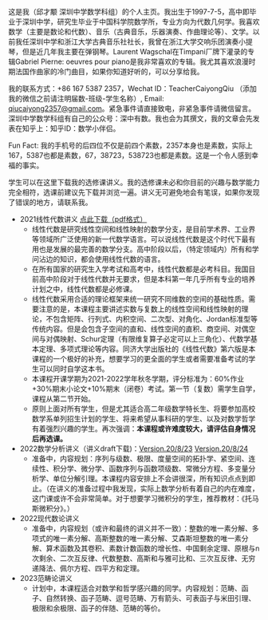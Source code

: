这是我（邱才颙 深圳中学数学科组）的个人主页。我出生于1997-7-5，高中即毕业于深圳中学，研究生毕业于中国科学院数学所，专业方向为代数几何学。我喜欢数学（主要是数论和代数）、音乐（古典音乐，乐器演奏、作曲理论等）、文学。以前我任深圳中学和浙江大学古典音乐社社长，我曾在浙江大学交响乐团演奏小提琴，但是近几年我主要在弹钢琴。Laurent Wagschal在Timpani厂牌下灌录的专辑Gabriel Pierne: oeuvres pour piano是我非常喜欢的专辑。我尤其喜欢浪漫时期法国作曲家的冷门曲目，如果你知道好听的，可以分享给我。

我的联系方式：+86 167 5387 2357，Wechat ID：TeacherCaiyongQiu （添加我的微信之前请注明届数-班级-学生名称）, Email: qiucaiyong2357@gmail.com。紧急事件请直接致电，非紧急事件请微信留言。深圳中学数学科组有自己的公众号：深中有数。我也会为其撰文，我的文章会先发表在知乎上：知乎ID：数学小伴侣。

Fun Fact: 我的手机号的后四位不仅是前四个素数，2357本身也是素数，实际上167，5387也都是素数，67，38723，538723也都是素数。这是一个令人感到幸福的事实。

学生可以在这里下载我的选修课讲义。我的选修课未必和你目前的兴趣与数学能力完全相符，选课前建议先下载并浏览一遍。讲义无可避免地会有笔误，如果你发现了错误的地方，请联系我。

* 2021线性代数讲义 [点此下载（pdf格式）](https://qiuszms.github.io/2021%20Linear%20Algebra.pdf)
  * 线性代数是研究线性空间和线性映射的数学分支，是目前学术界、工业界等领域所广泛使用的新一代数学语言。可以说线性代数是这个时代下最有用也是发展的最完善的数学分支。高中阶段以后，（特定领域内）所有和学问沾边的知识，都会使用线性代数的语言。
  * 在所有国家的研究生入学考试和高考中，线性代数都是必考科目。我国目前高中阶段对于线性代数并无要求，但是本科第一年几乎所有专业的培养计划之中，线性代数都是必修课。
  * 线性代数采用合适的理论框架来统一研究不同维数的空间的基础性质。需要注意的是，本课程主要讲述实数与复数上的线性空间和线性映射的理论，不包含矩阵、行列式、内积空间、二次型、对角化、Jordan标准型等传统内容。但是会包含子空间的直和、线性空间的直积、商空间、对偶空间与对偶映射、Schur定理（有限维复算子必定可以上三角化）、代数学基本定理、多项式理论等内容。同济大学出版社的《线性代数》第六版是本课程的一个极好的补充，想要学习的更全面的学生或者需要准备考试的学生可以同时自学这本书。
  * 本课程开课学期为2021-2022学年秋冬学期，评分标准为：60%作业+30%期末小论文+10%期末（闭卷）考试。第一节（复数）需学生自学，课程从第二节开始。
  * 原则上面对所有学生，但是尤其适合高二年级数学特长生、将要参加高校数学系单列招生计划的学生、将来希望从事科研的学生、以及对数学哲学有着强烈兴趣的学生。再次强调：**本课程或许难度较大，请评估自身情况后再选课。**
* 2022数学分析讲义（讲义draft下载)：[Version.20/8/23](https://qiuszms.github.io/2022%20Mathematics%20Analysis%20draft0823.pdf) [Version.20/8/24](https://qiuszms.github.io/2022%20Mathematics%20Analysis%20draft0824.pdf)
  * 准备中，内容规划：序列与级数、极限、度量空间的拓扑学、紧空间、连续性、积分学、微分学、函数序列与函数项级数、常微分方程、多变量分析学、单位分解引理。本课程内容安排上不会讲很深，所有知识点点到即止。（在讲义的准备过程中我发现，实际上数学分析有着自己的内在难度，这门课或许不会非常简单。对于想要学习微积分的学生，推荐教材：《托马斯微积分》。）
* 2022现代数论讲义
  * 准备中，内容规划（或许和最终的讲义并不一致）：整数的唯一素分解、多项式的唯一素分解、高斯整数的唯一素分解、艾森斯坦整数的唯一素分解、算术函数及其卷积、素数计数函数的增长性、中国剩余定理、原根与n次剩余、二次互反律、代数整数、高斯和与雅可比和、三次互反律、无穷递降法、佩尔方程、四平方和定理。
* 2023范畴论讲义
  * 计划中，本课程适合对数学和哲学感兴趣的同学。内容规划：范畴、函子、自然转换、函子范畴、逗号范畴、万有箭头、可表函子与米田引理、极限和余极限、函子的伴随、范畴的等价。
